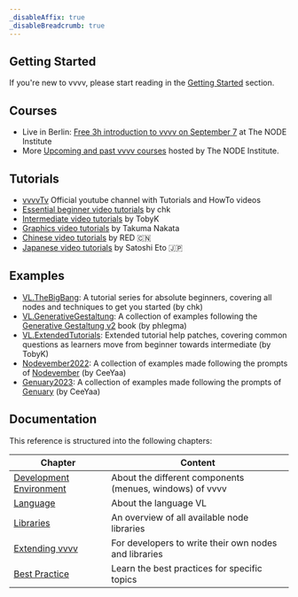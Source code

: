 ```yaml
---
_disableAffix: true
_disableBreadcrumb: true
---
```


## Getting Started
If you're new to vvvv, please start reading in the [Getting Started](reference/getting-started/overview.md) section.

## Courses
- Live in Berlin: [Free 3h introduction to vvvv on September 7](https://thenodeinstitute.org/event/nocode-2-new-media-art-with-vvvv/) at The NODE Institute
- More [Upcoming and past vvvv courses](https://thenodeinstitute.org/courses/#uagb-tabs__tab0) hosted by The NODE Institute.

## Tutorials 
- [vvvvTv](https://www.youtube.com/vvvvtv42) Official youtube channel with Tutorials and HowTo videos
- [Essential beginner video tutorials](https://youtube.com/playlist?list=PL2KeRstDQVRRVnzCHEambwAI4yWmpIF-p) by chk
- [Intermediate video tutorials](https://youtube.com/playlist?list=PLEncasrnvr2bkPb0QKdU1DrDs4Hd_Jr0V) by TobyK
- [Graphics video tutorials](https://www.youtube.com/playlist?list=PLK3HDkvkLePRQpgCIb8dL9CRSYOTmNbdI) by Takuma Nakata
- [Chinese video tutorials](https://www.youtube.com/channel/UCSJuEFRlfo11WDbeWFcFZVg/playlists) by RED 🇨🇳 
- [Japanese video tutorials](https://note.com/aoi/m/mad38388fcad0) by Satoshi Eto 🇯🇵 

## Examples
- [VL.TheBigBang](https://github.com/chkw-rks/VL.TheBigBang): A tutorial series for absolute beginners, covering all nodes and techniques to get you started (by chk)
- [VL.GenerativeGestaltung](https://forum.vvvv.org/t/vl-generativegestaltung/19350): A collection of examples following the [Generative Gestaltung v2](http://www.generative-gestaltung.de/2/) book (by phlegma)
- [VL.ExtendedTutorials](https://github.com/TobyKLight/VL.ExtendedTutorials): Extended tutorial help patches, covering common questions as learners move from beginner towards intermediate (by TobyK)
- [Nodevember2022](https://forum.vvvv.org/t/vl-examples-patches-playground01/21166): A collection of examples made following the prompts of [Nodevember](http://www.nodevember.io/) (by CeeYaa)
- [Genuary2023](http://www.github.com/CeeYaa/Genuary2023): A collection of examples made following the prompts of [Genuary](http://www.genuary.art/) (by CeeYaa)

## Documentation

This reference is structured into the following chapters:

| Chapter | Content |
|---|---|
| [Development Environment](reference/hde/gui.md) | About the different components (menues, windows) of vvvv |
| [Language](reference/language/language.md) | About the language VL | 
| [Libraries](reference/libraries/overview.md) | An overview of all available node libraries |
| [Extending vvvv](reference/extending/overview.md) | For developers to write their own nodes and libraries |
| [Best Practice](reference/best-practice/overview.md) | Learn the best practices for specific topics |


